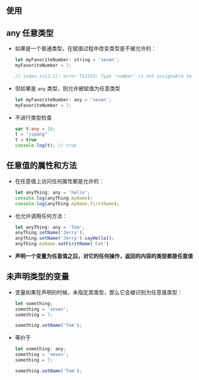 ## 使用

## any 任意类型

- 如果是一个普通类型，在赋值过程中改变类型是不被允许的：

  ```js
  let myFavoriteNumber: string = 'seven';
  myFavoriteNumber = 7;

  // index.ts(2,1): error TS2322: Type 'number' is not assignable to type 'string'.
  ```

- 但如果是 `any` 类型，则允许被赋值为任意类型

  ```js
  let myFavoriteNumber: any = 'seven';
  myFavoriteNumber = 7;
  ```

- 不进行类型检查

  ```ts
  var t:any = 10;
  t = "jspang"
  t = true
  console.log(t); // true
  ```

## 任意值的属性和方法

- 在任意值上访问任何属性都是允许的：

  ```js
  let anyThing: any = 'hello';
  console.log(anyThing.myName);
  console.log(anyThing.myName.firstName);
  ```

- 也允许调用任何方法：

  ```js
  let anyThing: any = 'Tom';
  anyThing.setName('Jerry');
  anyThing.setName('Jerry').sayHello();
  anyThing.myName.setFirstName('Cat')
  ```

- **声明一个变量为任意值之后，对它的任何操作，返回的内容的类型都是任意值**

## 未声明类型的变量

- 变量如果在声明的时候，未指定其类型，那么它会被识别为任意值类型：

  ```js
  let something;
  something = 'seven';
  something = 7;

  something.setName('Tom');
  ```

- 等价于

  ```js
  let something: any;
  something = 'seven';
  something = 7;

  something.setName('Tom');
  ```


